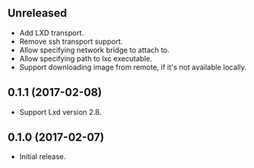 ## Unreleased

- Add LXD transport.
- Remove ssh transport support.
- Allow specifying network bridge to attach to.
- Allow specifying path to lxc executable.
- Support downloading image from remote, if it's not available locally.

## 0.1.1 (2017-02-08)

- Support Lxd version 2.8.

## 0.1.0 (2017-02-07)

- Initial release.

